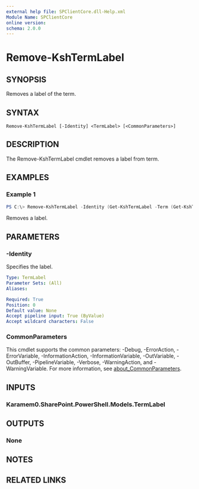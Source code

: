 ```yaml
---
external help file: SPClientCore.dll-Help.xml
Module Name: SPClientCore
online version:
schema: 2.0.0
---
```


# Remove-KshTermLabel

## SYNOPSIS
Removes a label of the term.

## SYNTAX

```
Remove-KshTermLabel [-Identity] <TermLabel> [<CommonParameters>]
```

## DESCRIPTION
The Remove-KshTermLabel cmdlet removes a label from term.

## EXAMPLES

### Example 1
```powershell
PS C:\> Remove-KshTermLabel -Identity (Get-KshTermLabel -Term (Get-KshTerm -TermSet (Get-KshTermSet -TermGroup (Get-KshTermGroup -TermGroupName 'Company') -TermSetName 'Department') -TermName 'Human Resources') -LabelName 'HR')
```

Removes a label.

## PARAMETERS

### -Identity
Specifies the label.

```yaml
Type: TermLabel
Parameter Sets: (All)
Aliases:

Required: True
Position: 0
Default value: None
Accept pipeline input: True (ByValue)
Accept wildcard characters: False
```

### CommonParameters
This cmdlet supports the common parameters: -Debug, -ErrorAction, -ErrorVariable, -InformationAction, -InformationVariable, -OutVariable, -OutBuffer, -PipelineVariable, -Verbose, -WarningAction, and -WarningVariable. For more information, see [about_CommonParameters](http://go.microsoft.com/fwlink/?LinkID=113216).

## INPUTS

### Karamem0.SharePoint.PowerShell.Models.TermLabel

## OUTPUTS

### None

## NOTES

## RELATED LINKS
